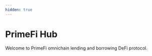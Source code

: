 ```yaml
---
hidden: true
---
```


# PrimeFi Hub

Welcome to PrimeFi omnichain lending and borrowing DeFi protocol.
